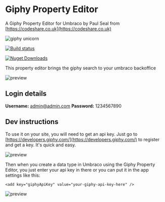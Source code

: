 # Giphy Property Editor
A Giphy Property Editor for Umbraco by Paul Seal from [https://codeshare.co.uk](https://codeshare.co.uk)

![giphy unicorn](https://media3.giphy.com/media/mKP05pCT7U3Sg/100.gif)

[![Build status](https://ci.appveyor.com/api/projects/status/79hnj9h71q8km9bp?svg=true)](https://ci.appveyor.com/project/prjseal/giphy-property-editor)

[![Nuget Downloads](https://img.shields.io/nuget/dt/GiphyPropertyEditor.svg)](https://www.nuget.org/packages/GiphyPropertyEditor)

This property editor brings the giphy search to your umbraco backoffice

![preview](images/preview.gif)

## Login details

<strong>Username:</strong> admin@admin.com
<strong>Password:</strong> 1234567890

## Dev instructions

To use it on your site, you will need to get an api key. Just go to [https://developers.giphy.com/](https://developers.giphy.com/) to register and get a key. It's quick and easy.

![preview](images/get-api-key.png)

Then when you create a data type in Umbraco using the Giphy Property Editor, you just enter your api key in there or you can put it in the app settings like this:

```
<add key="giphyApiKey" value="your-giphy-api-key-here" />
```

![preview](images/data-type-preview.png)
